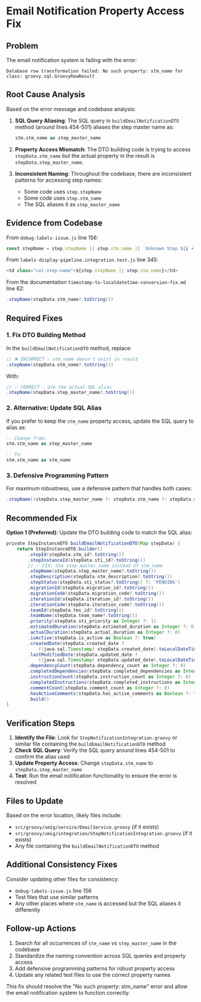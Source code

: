 # Email Notification Property Access Fix

## Problem

The email notification system is failing with the error:

```
Database row transformation failed: No such property: stm_name for class: groovy.sql.GroovyRowResult
```

## Root Cause Analysis

Based on the error message and codebase analysis:

1. **SQL Query Aliasing**: The SQL query in `buildEmailNotificationDTO` method (around lines 454-501) aliases the step master name as:

   ```sql
   stm.stm_name as step_master_name
   ```

2. **Property Access Mismatch**: The DTO building code is trying to access `stepData.stm_name` but the actual property in the result is `stepData.step_master_name`.

3. **Inconsistent Naming**: Throughout the codebase, there are inconsistent patterns for accessing step names:
   - Some code uses `step.stepName`
   - Some code uses `step.stm_name`
   - The SQL aliases it as `step_master_name`

## Evidence from Codebase

From `debug-labels-issue.js` line 156:

```javascript
const stepName = step.stepName || step.stm_name || `Unknown Step ${i + 1}`;
```

From `labels-display-pipeline.integration.test.js` line 345:

```javascript
<td class="col-step-name">${step.stepName || step.stm_name}</td>
```

From the documentation `timestamp-to-localdatetime-conversion-fix.md` line 62:

```groovy
.stepName(stepData.stm_name?.toString())
```

## Required Fixes

### 1. Fix DTO Building Method

In the `buildEmailNotificationDTO` method, replace:

```groovy
// ❌ INCORRECT - stm_name doesn't exist in result
.stepName(stepData.stm_name?.toString())
```

With:

```groovy
// ✅ CORRECT - Use the actual SQL alias
.stepName(stepData.step_master_name?.toString())
```

### 2. Alternative: Update SQL Alias

If you prefer to keep the `stm_name` property access, update the SQL query to alias as:

```sql
-- Change from:
stm.stm_name as step_master_name

-- To:
stm.stm_name as stm_name
```

### 3. Defensive Programming Pattern

For maximum robustness, use a defensive pattern that handles both cases:

```groovy
.stepName((stepData.step_master_name ?: stepData.stm_name ?: stepData.stepName)?.toString())
```

## Recommended Fix

**Option 1 (Preferred)**: Update the DTO building code to match the SQL alias:

```groovy
private StepInstanceDTO buildEmailNotificationDTO(Map stepData) {
    return StepInstanceDTO.builder()
        .stepId(stepData.stm_id?.toString())
        .stepInstanceId(stepData.sti_id?.toString())
        // ✅ FIX: Use step_master_name instead of stm_name
        .stepName(stepData.step_master_name?.toString())
        .stepDescription(stepData.stm_description?.toString())
        .stepStatus(stepData.sti_status?.toString() ?: 'PENDING')
        .migrationId(stepData.migration_id?.toString())
        .migrationCode(stepData.migration_code?.toString())
        .iterationId(stepData.iteration_id?.toString())
        .iterationCode(stepData.iteration_code?.toString())
        .teamId(stepData.tms_id?.toString())
        .teamName(stepData.team_name?.toString())
        .priority(stepData.sti_priority as Integer ?: 1)
        .estimatedDuration(stepData.estimated_duration as Integer ?: 0)
        .actualDuration(stepData.actual_duration as Integer ?: 0)
        .isActive(stepData.is_active as Boolean ?: true)
        .createdDate(stepData.created_date ?
            ((java.sql.Timestamp) stepData.created_date).toLocalDateTime() : null)
        .lastModifiedDate(stepData.updated_date ?
            ((java.sql.Timestamp) stepData.updated_date).toLocalDateTime() : null)
        .dependencyCount(stepData.dependency_count as Integer ?: 0)
        .completedDependencies(stepData.completed_dependencies as Integer ?: 0)
        .instructionCount(stepData.instruction_count as Integer ?: 0)
        .completedInstructions(stepData.completed_instructions as Integer ?: 0)
        .commentCount(stepData.comment_count as Integer ?: 0)
        .hasActiveComments(stepData.has_active_comments as Boolean ?: false)
        .build()
}
```

## Verification Steps

1. **Identify the File**: Look for `StepNotificationIntegration.groovy` or similar file containing the `buildEmailNotificationDTO` method
2. **Check SQL Query**: Verify the SQL query around lines 454-501 to confirm the alias used
3. **Update Property Access**: Change `stepData.stm_name` to `stepData.step_master_name`
4. **Test**: Run the email notification functionality to ensure the error is resolved

## Files to Update

Based on the error location, likely files include:

- `src/groovy/umig/service/EmailService.groovy` (if it exists)
- `src/groovy/umig/integration/StepNotificationIntegration.groovy` (if it exists)
- Any file containing the `buildEmailNotificationDTO` method

## Additional Consistency Fixes

Consider updating other files for consistency:

- `debug-labels-issue.js` line 156
- Test files that use similar patterns
- Any other places where `stm_name` is accessed but the SQL aliases it differently

## Follow-up Actions

1. Search for all occurrences of `stm_name` vs `step_master_name` in the codebase
2. Standardize the naming convention across SQL queries and property access
3. Add defensive programming patterns for robust property access
4. Update any related test files to use the correct property names

This fix should resolve the "No such property: stm_name" error and allow the email notification system to function correctly.

